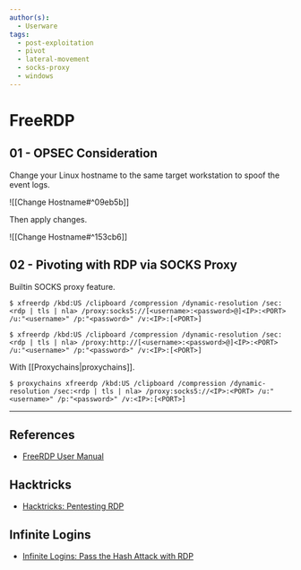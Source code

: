 ```yaml
---
author(s):
  - Userware
tags:
  - post-exploitation
  - pivot
  - lateral-movement
  - socks-proxy
  - windows
---
```

# FreeRDP

## 01 - OPSEC Consideration

Change your Linux hostname to the same target workstation to spoof the event logs.

![[Change Hostname#^09eb5b]]

Then apply changes.

![[Change Hostname#^153cb6]]

## 02 - Pivoting with RDP via SOCKS Proxy

Builtin SOCKS proxy feature.

```
$ xfreerdp /kbd:US /clipboard /compression /dynamic-resolution /sec:<rdp | tls | nla> /proxy:socks5://[<username>:<password>@]<IP>:<PORT> /u:"<username>" /p:"<password>" /v:<IP>:[<PORT>]

$ xfreerdp /kbd:US /clipboard /compression /dynamic-resolution /sec:<rdp | tls | nla> /proxy:http://[<username>:<password>@]<IP>:<PORT> /u:"<username>" /p:"<password>" /v:<IP>:[<PORT>]
```

With [[Proxychains|proxychains]].

```
$ proxychains xfreerdp /kbd:US /clipboard /compression /dynamic-resolution /sec:<rdp | tls | nla> /proxy:socks5://<IP>:<PORT> /u:"<username>" /p:"<password>" /v:<IP>:[<PORT>]
```

---
## References

- [FreeRDP User Manual](https://github.com/awakecoding/FreeRDP-Manuals/blob/master/User/FreeRDP-User-Manual.markdown)

## Hacktricks

- [Hacktricks: Pentesting RDP](https://book.hacktricks.xyz/pentesting/pentesting-rdp)

## Infinite Logins

- [Infinite Logins: Pass the Hash Attack with RDP](https://infinitelogins.com/2021/02/20/pass-the-hash-attack-with-rdp/)